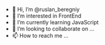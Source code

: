 - 👋 Hi, I’m @ruslan_beregniy
- 👀 I’m interested in FrontEnd
- 🌱 I’m currently learning JavaScript
- 💞️ I’m looking to collaborate on ...
- 📫 How to reach me ...

<!---
ruslanSKIF/ruslanSKIF is a ✨ special ✨ repository because its `README.md` (this file) appears on your GitHub profile.
You can click the Preview link to take a look at your changes.
--->

